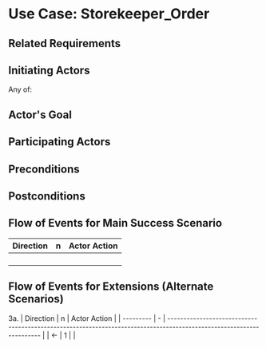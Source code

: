 # Use Case: Storekeeper_Order

## **Related Requirements**



## **Initiating Actors**

Any of: 

## **Actor's Goal**



## **Participating Actors**



## **Preconditions**


## **Postconditions**



## Flow of Events for Main Success Scenario
| Direction | n | Actor Action                                                                                                         |
| --------- | - | -------------------------------------------------------------------------------------------------------------------- |
|           |  |  |
|          |  |  |
|          |  |  |
|          |  |  |


## Flow of Events for Extensions (Alternate Scenarios)
3a. 
| Direction | n | Actor Action                                                                                                         |
| --------- | - | -------------------------------------------------------------------------------------------------------------------- |
| ←         | 1 |  |
